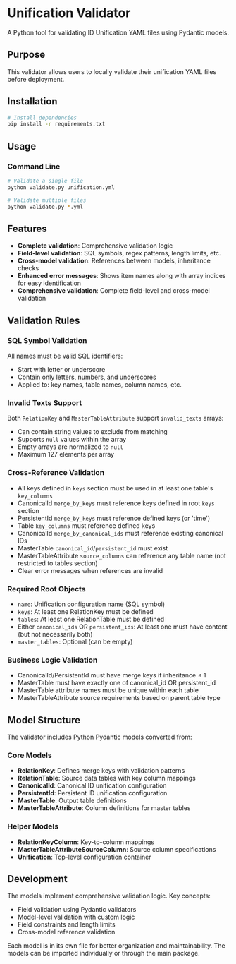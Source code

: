# Unification Validator

A Python tool for validating ID Unification YAML files using Pydantic models.

## Purpose

This validator allows users to locally validate their unification YAML files before deployment.

## Installation

```bash
# Install dependencies
pip install -r requirements.txt
```

## Usage

### Command Line

```bash
# Validate a single file
python validate.py unification.yml

# Validate multiple files  
python validate.py *.yml
```

## Features

- **Complete validation**: Comprehensive validation logic
- **Field-level validation**: SQL symbols, regex patterns, length limits, etc.
- **Cross-model validation**: References between models, inheritance checks
- **Enhanced error messages**: Shows item names along with array indices for easy identification
- **Comprehensive validation**: Complete field-level and cross-model validation

## Validation Rules

### SQL Symbol Validation
All names must be valid SQL identifiers:
- Start with letter or underscore
- Contain only letters, numbers, and underscores
- Applied to: key names, table names, column names, etc.

### Invalid Texts Support
Both `RelationKey` and `MasterTableAttribute` support `invalid_texts` arrays:
- Can contain string values to exclude from matching
- Supports `null` values within the array
- Empty arrays are normalized to `null`
- Maximum 127 elements per array

### Cross-Reference Validation
- All keys defined in `keys` section must be used in at least one table's `key_columns`
- CanonicalId `merge_by_keys` must reference keys defined in root `keys` section
- PersistentId `merge_by_keys` must reference defined keys (or 'time')
- Table `key_columns` must reference defined keys
- CanonicalId `merge_by_canonical_ids` must reference existing canonical IDs
- MasterTable `canonical_id`/`persistent_id` must exist
- MasterTableAttribute `source_columns` can reference any table name (not restricted to tables section)
- Clear error messages when references are invalid

### Required Root Objects
- `name`: Unification configuration name (SQL symbol)
- `keys`: At least one RelationKey must be defined
- `tables`: At least one RelationTable must be defined
- Either `canonical_ids` OR `persistent_ids`: At least one must have content (but not necessarily both)
- `master_tables`: Optional (can be empty)

### Business Logic Validation
- CanonicalId/PersistentId must have merge keys if inheritance ≤ 1
- MasterTable must have exactly one of canonical_id OR persistent_id
- MasterTable attribute names must be unique within each table
- MasterTableAttribute source requirements based on parent table type

## Model Structure

The validator includes Python Pydantic models converted from:

### Core Models
- **RelationKey**: Defines merge keys with validation patterns
- **RelationTable**: Source data tables with key column mappings  
- **CanonicalId**: Canonical ID unification configuration
- **PersistentId**: Persistent ID unification configuration
- **MasterTable**: Output table definitions
- **MasterTableAttribute**: Column definitions for master tables

### Helper Models
- **RelationKeyColumn**: Key-to-column mappings
- **MasterTableAttributeSourceColumn**: Source column specifications
- **Unification**: Top-level configuration container


## Development

The models implement comprehensive validation logic. Key concepts:

- Field validation using Pydantic validators
- Model-level validation with custom logic  
- Field constraints and length limits
- Cross-model reference validation

Each model is in its own file for better organization and maintainability. The models can be imported individually or through the main package.